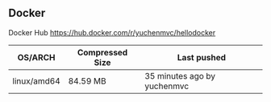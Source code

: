 ## Docker

Docker Hub https://hub.docker.com/r/yuchenmvc/hellodocker


|OS/ARCH|Compressed Size|Last pushed|
|-|-|-|
|linux/amd64|84.59 MB|35 minutes ago by yuchenmvc|

